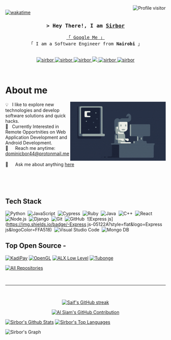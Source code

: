 <!--
<h2 align="center">
  Welcome to sirbor World!
  <img src="https://media.giphy.com/media/hvRJCLFzcasrR4ia7z/giphy.gif" width="28">
</h2>
-->

<!--
<p align="center">
  <a href="https://github.com/sirbor"><img src="https://readme-typing-svg.herokuapp.com/?lines=Self%20Taught%20Programmer;Front%20End%20Developer;1.5%2B%20years%20of%20coding%20experience;Always%20learning%20new%20things&center=true&width=380&height=45"></a>
</p>

 -->

<a href="https://komarev.com/ghpvc/?username=sirbor">
  <img align="right" src="https://komarev.com/ghpvc/?username=sirbor&label=Visitors&color=0e75b6&style=flat" alt="Profile visitor" />
</a>


[![wakatime](https://wakatime.com/badge/user/eebb3dd8-d9b2-40de-9b88-6fd6cac99dbc.svg)](https://wakatime.com/@eebb3dd8-d9b2-40de-9b88-6fd6cac99dbc)

<!-- Intro  -->
<h3 align="center">
        <samp>&gt; Hey There!, I am
                <b><a target="_blank" href="https://sirbor.tech">Sirbor</a></b>
        </samp>
</h3>


<p align="center"> 
  <samp>
    <a href="https://www.google.com/search?q=Sirbor">「 Google Me 」</a>
    <br>
    「 I am a Software Engineer from <b>Nairobi</b> 」
    <br>
    <br>
  </samp>
</p>

<p align="center">
 <a href="https://sirbor.tech" target="blank">
  <img src="https://img.shields.io/badge/Website-DC143C?style=for-the-badge&logo=medium&logoColor=white" alt="sirbor" />
 </a>
 <a href="https://linkedin.com/in/dominicbor" target="_blank">
  <img src="https://img.shields.io/badge/LinkedIn-0077B5?style=for-the-badge&logo=linkedin&logoColor=white" alt="sirbor"/>
 </a>
 <a href="https://dev.to/sirbor" target="_blank">
  <img src="https://img.shields.io/badge/dev.to-0A0A0A?style=for-the-badge&logo=dev.to&logoColor=white" alt="sirbor" />
 </a>
 <a href="https://twitter.com/sirbor_" target="_blank">
  <img src="https://img.shields.io/badge/Twitter-1DA1F2?style=for-the-badge&logo=twitter&logoColor=white" />
 </a>
 <a href="https://gitlab.com/sirbor" target="_blank">
  <img src="https://img.shields.io/badge/Gitlab-fe4164?style=for-the-badge&logo=gitlab&logoColor=white" alt="sirbor" />
 </a> 
 <a href="https://calendly.com/sirbor" target="_blank">
  <img src="https://img.shields.io/badge/Calendy-20BEFF?&style=for-the-badge&logo=calendy&logoColor=white" alt="sirbor"  />
  </a> 
</p>
<br />

<!-- About Section -->
 # About me
 
<p>
 <img alt="Night Coding" src="https://raw.githubusercontent.com/AVS1508/AVS1508/master/assets/Night-Coding.gif" align="right"/>

 💡 &nbsp; I like to explore new technologies and develop software solutions and quick hacks.\
 🌱 &nbsp; Currently Interested in Remote Opportnities on Web Application Development and Android Development.\
 📧 &emsp; Reach me anytime: dominicbor44@protonmail.me<br/><br/>
 💬 &emsp; Ask me about anything [here](https://github.com/sirbor/sirbor/issues)

</p>

<br/>
<br/>
<br/>

## Tech Stack

![Python](https://img.shields.io/badge/-Python-05122A?style=flat&logo=python)&nbsp;
![JavaScript](https://img.shields.io/badge/-JavaScript-05122A?style=flat&logo=javascript)&nbsp;
![Cypress](https://img.shields.io/badge/-Cypress-05122A?style=flat&logo=cypress)&nbsp;
![Ruby](https://img.shields.io/badge/-Ruby-05122A?style=flat&logo=ruby)&nbsp;
![Java](https://img.shields.io/badge/-Java-05122A?style=flat&logo=Java&logoColor=FFA518)&nbsp;
![C++](https://img.shields.io/badge/-C++-05122A?style=flat&logo=C%2B%2B&logoColor=00599C)&nbsp;
![React](https://img.shields.io/badge/-React-05122A?style=flat&logo=react)&nbsp;
![Node.js](https://img.shields.io/badge/-Node.js-05122A?style=flat&logo=node.js)&nbsp;
![Django](https://img.shields.io/badge/-Django-05122A?style=flat&logo=django&logoColor=092E20)&nbsp;
![Git](https://img.shields.io/badge/-Git-05122A?style=flat&logo=git)&nbsp;
![GitHub](https://img.shields.io/badge/-GitHub-05122A?style=flat&logo=github)&nbsp;
![Express js](https://img.shields.io/badge/-Express js-05122A?style=flat&logo=Express js&logoColor=FFA518)&nbsp;
![Visual Studio Code](https://img.shields.io/badge/-Visual%20Studio%20Code-05122A?style=flat&logo=visual-studio-code&logoColor=007ACC)&nbsp;
![Mongo DB](https://img.shields.io/badge/-MongoDB-05122A?style=flat&logo=mongodb)&nbsp;
<br/>

## Top Open Source -
[![KadiPay](https://github-readme-stats.vercel.app/api/pin/?username=sirbor&repo=KadiPay&border_color=7F3FBF&bg_color=0D1117&title_color=C9D1D9&text_color=8B949E&icon_color=7F3FBF)](https://github.com/sirbor/KadiPay)
[![OpenGL](https://github-readme-stats.vercel.app/api/pin/?username=sirbor&repo=PolygonOpenglProjects&border_color=7F3FBF&bg_color=0D1117&title_color=C9D1D9&text_color=8B949E&icon_color=7F3FBF)](https://github.com/sirbor/PolygonOpenglProjects)
[![ALX Low Level](https://github-readme-stats.vercel.app/api/pin/?username=sirbor&repo=alx-low_level_programming&border_color=7F3FBF&bg_color=0D1117&title_color=C9D1D9&text_color=8B949E&icon_color=7F3FBF)](https://github.com/sirbor/alx-low_level_programming)
[![Tubonge](https://github-readme-stats.vercel.app/api/pin/?username=sirbor&repo=Bus-Reservation-System&border_color=7F3FBF&bg_color=0D1117&title_color=C9D1D9&text_color=8B949E&icon_color=7F3FBF)](https://github.com/sirbor/Bus-Reservation-System)

<p align="left">
  <a href="https://github.com/sirbor?tab=repositories" target="_blank"><img alt="All Repositories" title="All Repositories" src="https://img.shields.io/badge/-All%20Repos-2962FF?style=for-the-badge&logo=koding&logoColor=white"/></a>
</p>

<br/>
<hr/>
<br/>

<p align="center">
  <a href="https://github.com/sirbor">
    <img src="https://github-readme-streak-stats.herokuapp.com/?user=sirbor&theme=radical&border=7F3FBF&background=0D1117" alt="Saif's GitHub streak"/>
  </a>
</p>

<p align="center">
  <a href="https://github.com/sirbor">
    <img src="https://github-profile-summary-cards.vercel.app/api/cards/profile-details?username=sirbor&theme=radical" alt="Al Siam's GitHub Contribution"/>
  </a>
</p>

<a> 
    <a href="https://github.com/sirbor"><img alt="Sirbor's Github Stats" src="https://denvercoder1-github-readme-stats.vercel.app/api?username=sirbor&show_icons=true&count_private=true&theme=react&border_color=7F3FBF&bg_color=0D1117&title_color=F85D7F&icon_color=F8D866" height="192px" width="49.5%"/></a>
  <a href="https://github.com/sirbor"><img alt="Sirbor's Top Languages" src="https://denvercoder1-github-readme-stats.vercel.app/api/top-langs/?username=sirbor&langs_count=8&layout=compact&theme=react&border_color=7F3FBF&bg_color=0D1117&title_color=F85D7F&icon_color=F8D866" height="192px" width="49.5%"/></a>
  <br/>
</a>


![Sirbor's Graph](https://github-readme-activity-graph.vercel.app/graph?username=sirbor&custom_title=%20Sirbor's%20GitHub%20Activity%20Graph&bg_color=0D1117&color=7F3FBF&line=7F3FBF&point=7F3FBF&area_color=FFFFFF&title_color=FFFFFF&area=true)
